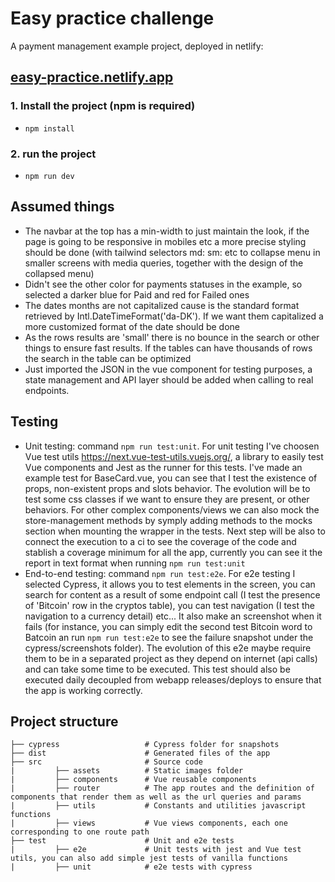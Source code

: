 # Easy practice challenge
A payment management example project, deployed in netlify:
## <a href="https://easy-practice.netlify.app/" target="_blank">easy-practice.netlify.app</a>  
  
### 1. Install the project (npm is required)

 - `npm install`

### 2. run the project

 - `npm run dev`


## Assumed things
- The navbar at the top has a min-width to just maintain the look, if the page is going to be responsive in mobiles etc a more precise styling should be done (with tailwind selectors md: sm: etc to collapse menu in smaller screens with media queries, together with the design of the collapsed menu)
- Didn't see the other color for payments statuses in the example, so selected a darker blue for Paid and red for Failed ones
- The dates months are not capitalized cause is the standard format retrieved by Intl.DateTimeFormat('da-DK'). If we want them capitalized a more customized format of the date should be done
- As the rows results are 'small' there is no bounce in the search or other things to ensure fast results. If the tables can have thousands of rows the search in the table can be optimized
- Just imported the JSON in the vue component for testing purposes, a state management and API layer should be added when calling to real endpoints.

## Testing
- Unit testing: command `npm run test:unit`. For unit testing I've choosen Vue test utils https://next.vue-test-utils.vuejs.org/, a library to easily test Vue components and Jest as the runner for this tests. I've made an example test for BaseCard.vue, you can see that I test the existence of props, non-existent props and slots behavior. The evolution will be to test some css classes if we want to ensure they are present, or other behaviors. For other complex components/views we can also mock the store-management methods by symply adding methods to the mocks section when mounting the wrapper in the tests. Next step will be also to connect the execution to a ci to see the coverage of the code and stablish a coverage minimum for all the app, currently you can see it the report in text format when running `npm run test:unit`
- End-to-end testing: command `npm run test:e2e`. For e2e testing I selected Cypress, it allows you to test elements in the screen, you can search for content as a result of some endpoint call (I test the presence of 'Bitcoin' row in the cryptos table), you can test navigation (I test the navigation to a currency detail) etc... It also make an screenshot when it fails (for instance, you can simply edit the second test Bitcoin word to Batcoin an run `npm run test:e2e` to see the failure snapshot under the cypress/screenshots folder). The evolution of this e2e maybe require them to be in a separated project as they depend on internet (api calls) and can take some time to be executed. This test should also be executed daily decoupled from webapp releases/deploys to ensure that the app is working correctly.


## Project structure
```
├── cypress                   # Cypress folder for snapshots
├── dist                      # Generated files of the app
├── src                       # Source code
|         ├── assets          # Static images folder
|         ├── components      # Vue reusable components
|         ├── router          # The app routes and the definition of components that render them as well as the url queries and params
|         ├── utils           # Constants and utilities javascript functions
|         ├── views           # Vue views components, each one corresponding to one route path
├── test                      # Unit and e2e tests
|         ├── e2e             # Unit tests with jest and Vue test utils, you can also add simple jest tests of vanilla functions
|         ├── unit            # e2e tests with cypress

```
